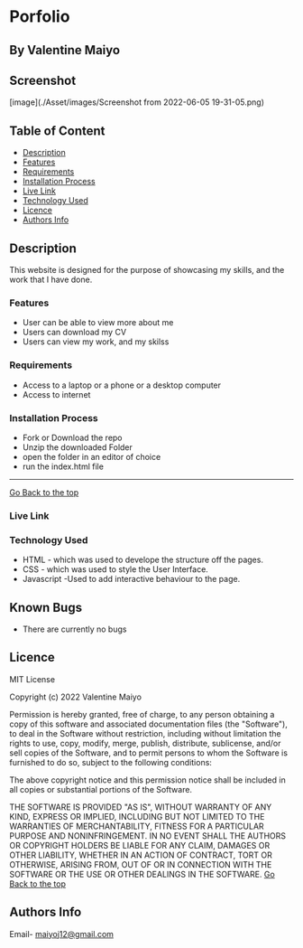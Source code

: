 # Porfolio
 ## By Valentine Maiyo
## Screenshot
 [image](./Asset/images/Screenshot from 2022-06-05 19-31-05.png)
 ## Table of Content
 - [Description](#description)
 - [Features](#features)
 - [Requirements](#requirements)
 - [Installation Process](#installation-Process)
 - [Live Link](#Live-Link)
 - [Technology  Used](#technology-Used)
 - [Licence](#licence)
 - [Authors Info](#Authors-Info)
 ## Description
This website is designed for the purpose of showcasing my skills, and the work that I have done.

 ###  Features

 * User can be able to view more about me
 * Users can download my CV
 * Users can view my work, and my skilss
 

 ###  Requirements
 * Access to  a laptop or a phone or a desktop computer
 * Access to internet
 ### Installation Process
* Fork or Download the repo
* Unzip the downloaded Folder
* open the folder in an editor of choice 
* run the index.html file

 ****
 [Go Back to the top](#)
### Live Link

### Technology  Used
* HTML - which was used to develope the structure off the pages.
* CSS - which was used to style the User Interface.
* Javascript -Used to add interactive behaviour to the page.

## Known Bugs
* There are currently no bugs
## Licence
MIT License

Copyright (c) 2022 Valentine Maiyo

Permission is hereby granted, free of charge, to any person obtaining a copy
of this software and associated documentation files (the "Software"), to deal
in the Software without restriction, including without limitation the rights
to use, copy, modify, merge, publish, distribute, sublicense, and/or sell
copies of the Software, and to permit persons to whom the Software is
furnished to do so, subject to the following conditions:

The above copyright notice and this permission notice shall be included in all
copies or substantial portions of the Software.

THE SOFTWARE IS PROVIDED "AS IS", WITHOUT WARRANTY OF ANY KIND, EXPRESS OR
IMPLIED, INCLUDING BUT NOT LIMITED TO THE WARRANTIES OF MERCHANTABILITY,
FITNESS FOR A PARTICULAR PURPOSE AND NONINFRINGEMENT. IN NO EVENT SHALL THE
AUTHORS OR COPYRIGHT HOLDERS BE LIABLE FOR ANY CLAIM, DAMAGES OR OTHER
LIABILITY, WHETHER IN AN ACTION OF CONTRACT, TORT OR OTHERWISE, ARISING FROM,
OUT OF OR IN CONNECTION WITH THE SOFTWARE OR THE USE OR OTHER DEALINGS IN THE
SOFTWARE.
[Go Back to the top](#)
## Authors Info
Email- maiyoj12@gmail.com


